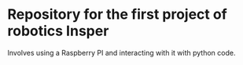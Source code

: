 # Repository for the first project of robotics Insper

Involves using a Raspberry PI and interacting with it with python code.